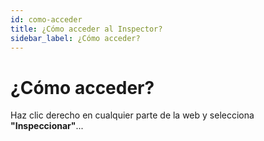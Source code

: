 ```yaml
---
id: como-acceder
title: ¿Cómo acceder al Inspector?
sidebar_label: ¿Cómo acceder?
---
```


# ¿Cómo acceder?

Haz clic derecho en cualquier parte de la web y selecciona **"Inspeccionar"**...

